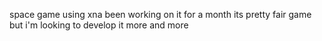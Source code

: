 space game using xna
been working on it for a month
its pretty fair game but i'm looking to develop it more and more